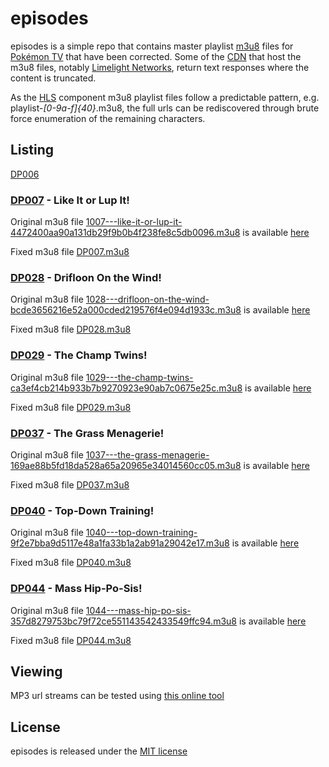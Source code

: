# episodes

episodes is a simple repo that contains master playlist [m3u8][1] files for
[Pokémon TV][2] that have been corrected. Some of the [CDN][3] that host the
m3u8 files, notably [Limelight Networks][4], return text responses where the
content is truncated.

As the [HLS][5] component m3u8 playlist files follow a predictable pattern,
e.g. playlist-_[0-9a-f]{40}_.m3u8, the full urls can be rediscovered through
brute force enumeration of the remaining characters.

## Listing

[DP006][6]

### [DP007][7] - Like It or Lup It!

Original m3u8 file [1007---like-it-or-lup-it-4472400aa90a131db29f9b0b4f238fe8c5db0096.m3u8][8]
is available [here][9]

Fixed m3u8 file [DP007.m3u8][10]

### [DP028][11] - Drifloon On the Wind!

Original m3u8 file [1028---drifloon-on-the-wind-bcde3656216e52a000cded219576f4e094d1933c.m3u8][12]
is available [here][13]

Fixed m3u8 file [DP028.m3u8][14]

### [DP029][15] - The Champ Twins!

Original m3u8 file [1029---the-champ-twins-ca3ef4cb214b933b7b9270923e90ab7c0675e25c.m3u8][16]
is available [here][17]

Fixed m3u8 file [DP029.m3u8][18]

### [DP037][19] - The Grass Menagerie!

Original m3u8 file [1037---the-grass-menagerie-169ae88b5fd18da528a65a20965e34014560cc05.m3u8][20]
is available [here][21]

Fixed m3u8 file [DP037.m3u8][22]

### [DP040][23] - Top-Down Training!

Original m3u8 file [1040---top-down-training-9f2e7bba9d5117e48a1fa33b1a2ab91a29042e17.m3u8][24]
is available [here][25]

Fixed m3u8 file [DP040.m3u8][26]

### [DP044][27] - Mass Hip-Po-Sis!

Original m3u8 file [1044---mass-hip-po-sis-357d8279753bc79f72ce551143542433549ffc94.m3u8][28]
is available [here][29]

Fixed m3u8 file [DP044.m3u8][30]

## Viewing

MP3 url streams can be tested using [this online tool][31]

## License

episodes is released under the [MIT license][32]

  [1]: https://en.wikipedia.org/wiki/M3U
  [2]: https://www.pokemon.com/uk/pokemon-episodes/
  [3]: https://en.wikipedia.org/wiki/Content_delivery_network
  [4]: https://www.limelight.com/
  [5]: https://en.wikipedia.org/wiki/HTTP_Live_Streaming
  [6]: https://github.com/pkmntv/episodes/tree/master/DP006
  [7]: https://bulbapedia.bulbagarden.net/wiki/DP007
  [8]: https://raw.githubusercontent.com/pkmntv/episodes/master/1007---like-it-or-lup-it-4472400aa90a131db29f9b0b4f238fe8c5db0096.m3u8
  [9]: https://s2.content.video.llnw.net/smedia/4953336d7f544f678a12270b176ea386/uE/P-JUoMCtUH6Lqtd5wTsbojS8j3pyRgdvrWXTxj5s8/1007---like-it-or-lup-it-4472400aa90a131db29f9b0b4f238fe8c5db0096.m3u8
  [10]: https://raw.githubusercontent.com/pkmntv/episodes/master/DP007.m3u8
  [11]: https://bulbapedia.bulbagarden.net/wiki/DP028
  [12]: https://raw.githubusercontent.com/pkmntv/episodes/master/1028---drifloon-on-the-wind-bcde3656216e52a000cded219576f4e094d1933c.m3u8
  [13]: https://s2.content.video.llnw.net/smedia/4953336d7f544f678a12270b176ea386/ZG/gEZeJ5OWBPq7tCIrkDc6lp_sIe54qJMVyOEPoAWcA/1028---drifloon-on-the-wind-bcde3656216e52a000cded219576f4e094d1933c.m3u8
  [14]: https://raw.githubusercontent.com/pkmntv/episodes/master/DP028.m3u8
  [15]: https://bulbapedia.bulbagarden.net/wiki/DP029
  [16]: https://raw.githubusercontent.com/pkmntv/episodes/master/1029---the-champ-twins-ca3ef4cb214b933b7b9270923e90ab7c0675e25c.m3u8
  [17]: https://s2.content.video.llnw.net/smedia/4953336d7f544f678a12270b176ea386/8Z/WeNEiO1TgFK4kxhg6db5eB0l3Qg5guDyeFabRd3v0/1029---the-champ-twins-ca3ef4cb214b933b7b9270923e90ab7c0675e25c.m3u8
  [18]: https://raw.githubusercontent.com/pkmntv/episodes/master/DP029.m3u8
  [19]: https://bulbapedia.bulbagarden.net/wiki/DP037
  [20]: https://raw.githubusercontent.com/pkmntv/episodes/master/1037---the-grass-menagerie-169ae88b5fd18da528a65a20965e34014560cc05.m3u8
  [21]: https://s2.content.video.llnw.net/smedia/4953336d7f544f678a12270b176ea386/YX/8JK-bUki9ikTGiusm6SWFIVSrdlm9N30JDiS5O9FU/1037---the-grass-menagerie-169ae88b5fd18da528a65a20965e34014560cc05.m3u8
  [22]: https://raw.githubusercontent.com/pkmntv/episodes/master/DP037.m3u8
  [23]: https://bulbapedia.bulbagarden.net/wiki/DP040
  [24]: https://raw.githubusercontent.com/pkmntv/episodes/master/1040---top-down-training-9f2e7bba9d5117e48a1fa33b1a2ab91a29042e17.m3u8
  [25]: https://s2.content.video.llnw.net/smedia/4953336d7f544f678a12270b176ea386/Ud/U_sVvfDHuxlYLw-8HlrNVNlmAKXl_K77XwGk4R1kE/1040---top-down-training-9f2e7bba9d5117e48a1fa33b1a2ab91a29042e17.m3u8
  [26]: https://raw.githubusercontent.com/pkmntv/episodes/master/DP040.m3u8
  [27]: https://bulbapedia.bulbagarden.net/wiki/DP044
  [28]: https://raw.githubusercontent.com/pkmntv/episodes/master/1044---mass-hip-po-sis-357d8279753bc79f72ce551143542433549ffc94.m3u8
  [29]: https://s2.content.video.llnw.net/smedia/4953336d7f544f678a12270b176ea386/FK/N5gRNbKEC1pQvTT4n0VGCSvuaDAO8bmx8zxVo8nsY/1044---mass-hip-po-sis-357d8279753bc79f72ce551143542433549ffc94.m3u8
  [30]: https://raw.githubusercontent.com/pkmntv/episodes/master/DP044.m3u8
  [31]: http://player.streamingtvguides.com/
  [32]: https://opensource.org/licenses/MIT